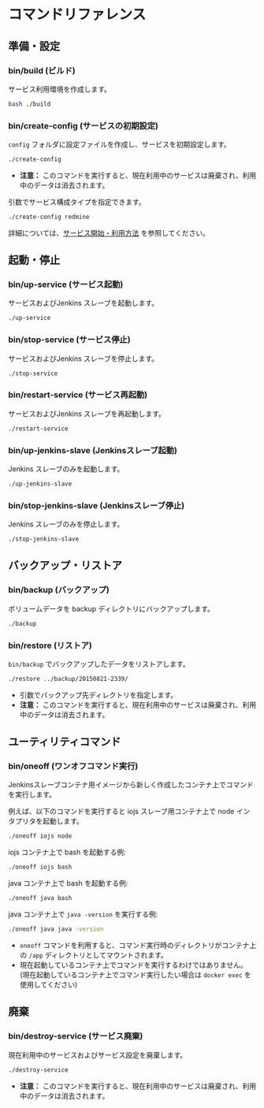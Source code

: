 コマンドリファレンス
====================

準備・設定
----------
### bin/build (ビルド)
サービス利用環境を作成します。

```bash
bash ./build
```

### bin/create-config (サービスの初期設定)
`config` フォルダに設定ファイルを作成し、サービスを初期設定します。

```bash
./create-config
```

*   **注意：** このコマンドを実行すると、現在利用中のサービスは廃棄され、利用中のデータは消去されます。

引数でサービス構成タイプを指定できます。

```bash
./create-config redmine
```

詳細については、[サービス開始・利用方法](./create-service.ja.md) を参照してください。


起動・停止
----------
### bin/up-service (サービス起動)
サービスおよびJenkins スレーブを起動します。

```bash
./up-service
```


### bin/stop-service (サービス停止)
サービスおよびJenkins スレーブを停止します。

```bash
./stop-service
```

### bin/restart-service (サービス再起動)
サービスおよびJenkins スレーブを再起動します。

```bash
./restart-service
```

### bin/up-jenkins-slave (Jenkinsスレーブ起動)
Jenkins スレーブのみを起動します。

```bash
./up-jenkins-slave
```

### bin/stop-jenkins-slave (Jenkinsスレーブ停止)
Jenkins スレーブのみを停止します。

```bash
./stop-jenkins-slave
```



バックアップ・リストア
----------------------
### bin/backup (バックアップ)
ボリュームデータを backup ディレクトリにバックアップします。

```bash
./backup
```

### bin/restore (リストア)
`bin/backup` でバックアップしたデータをリストアします。

```bash
./restore ../backup/20150821-2339/
```

*   引数でバックアップ先ディレクトリを指定します。
*   **注意：** このコマンドを実行すると、現在利用中のサービスは廃棄され、利用中のデータは消去されます。


ユーティリティコマンド
----------------------
### bin/oneoff (ワンオフコマンド実行)
Jenkinsスレーブコンテナ用イメージから新しく作成したコンテナ上でコマンドを実行します。

例えば、以下のコマンドを実行すると iojs スレーブ用コンテナ上で node インタプリタを起動します。

```bash
./oneoff iojs node
```

iojs コンテナ上で bash を起動する例:

```bash
./oneoff iojs bash
```

java コンテナ上で bash を起動する例:

```bash
./oneoff java bash
```

java コンテナ上で `java -version` を実行する例:

```bash
./oneoff java java -version
```

*   `oneoff` コマンドを利用すると、コマンド実行時のディレクトリがコンテナ上の `/app` 
    ディレクトリとしてマウントされます。
*   現在起動しているコンテナ上でコマンドを実行するわけではありません。
    (現在起動しているコンテナ上でコマンド実行したい場合は `docker exec` を使用してください)


廃棄
----
### bin/destroy-service (サービス廃棄)
現在利用中のサービスおよびサービス設定を廃棄します。

```bash
./destroy-service
```

*   **注意：** このコマンドを実行すると、現在利用中のサービスは廃棄され、利用中のデータは消去されます。
